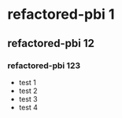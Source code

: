 # refactored-pbi 1

## refactored-pbi 12

### refactored-pbi 123

- test 1
- test 2
- test 3
- test 4
